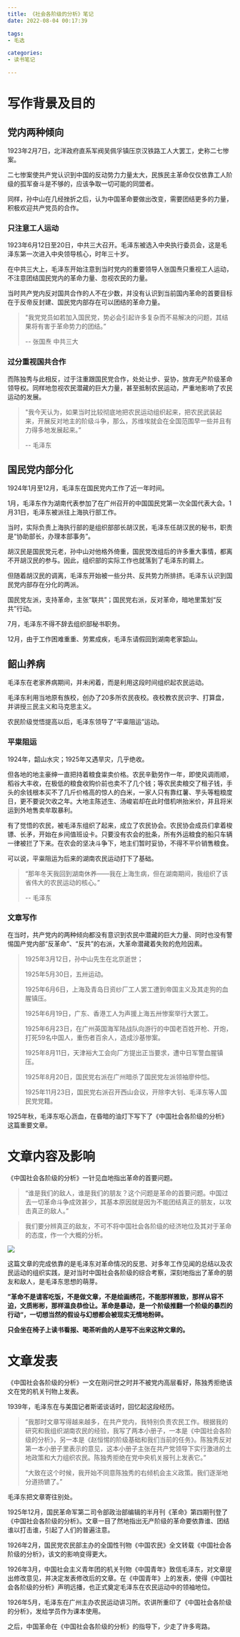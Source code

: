 ```yaml
---
title: 《社会各阶级的分析》笔记
date: 2022-08-04 00:17:39

tags:
- 毛选

categories:
- 读书笔记

---
```

# 写作背景及目的

## 党内两种倾向

1923年2月7日，北洋政府直系军阀吴佩孚镇压京汉铁路工人大罢工，史称二七惨案。

二七惨案使共产党认识到中国的反动势力力量太大，民族民主革命仅仅依靠工人阶级的孤军奋斗是不够的，应该争取一切可能的同盟者。

同样，孙中山在几经挫折之后，认为中国革命要做出改变，需要团结更多的力量，积极欢迎共产党员的合作。



### 只注意工人运动

1923年6月12日至20日，中共三大召开。毛泽东被选入中央执行委员会，这是毛泽东第一次进入中央领导核心，时年三十岁。

在中共三大上，毛泽东开始注意到当时党内的重要领导人张国焘只重视工人运动，不注意团结国民党内的革命力量、忽视农民的力量。

当时共产党内反对国共合作的人不在少数，并没有认识到当前国内革命的首要目标在于反帝反封建、国民党内部存在可以团结的革命力量。

>"我党党员如若加入国民党，势必会引起许多复杂而不易解决的问题，其结果将有害于革命势力的团结。”
>
>-- 张国焘 中共三大



### 过分重视国共合作

而陈独秀与此相反，过于注重跟国民党合作，处处让步、妥协，放弃无产阶级革命领导权。同样地忽视农民潜藏的巨大力量，甚至抵制农民运动，严重地影响了农民运动的发展。

> "我今天认为，如果当时比较彻底地把农民运动组织起来，把农民武装起来，开展反对地主的阶级斗争，那么，苏维埃就会在全国范围早一些并且有力得多地发展起来。”
>
> -- 毛泽东



## 国民党内部分化

1924年1月至12月，毛泽东在国民党内工作了近一年时间。

1月，毛泽东作为湖南代表参加了在广州召开的中国国民党第一次全国代表大会。1月31日，毛泽东被派往上海执行部工作。

当时，实际负责上海执行部的是组织部部长胡汉民，毛泽东任胡汉民的秘书，职责是“协助部长，办理本部事务”。

胡汉民是国民党元老，孙中山对他格外倚重，国民党改组后的许多重大事情，都离不开胡汉民的参与。因此，组织部的实际工作也就落到了毛泽东的肩上。

但随着胡汉民的调离，毛泽东开始被一些分共、反共势力所排挤。毛泽东认识到国民党内部存在分化的两派。

国民党左派，支持革命，主张“联共”；国民党右派，反对革命，暗地里策划“反共”行动。

7月，毛泽东不得不辞去组织部秘书职务。

12月，由于工作困难重重、劳累成疾，毛泽东请假回到湖南老家韶山。



## 韶山养病

毛泽东在老家养病期间，并未闲着，而是利用这段时间组织起农民运动。

毛泽东利用当地原有族校，创办了20多所农民夜校。夜校教农民识字、打算盘，并讲授三民主义和马克思主义。

农民阶级觉悟提高以后，毛泽东领导了“平粜阻运”运动。



### 平粜阻运

1924年，韶山水灾；1925年又遇旱灾，几乎绝收。

但各地的地主豪绅一直把持着粮食粜卖价格。农民辛勤劳作一年，即使风调雨顺，稻谷大丰收，在极低的粮食收购价前也卖不了几个钱；等农民卖粮交了租子钱，手头的余钱根本买不了几斤价格高的惊人的白米，一家人只有靠红薯、芋头等粗粮度日，更不要说欠收之年。大地主陈述生、汤峻岩却在此时借机哄抬米价，并且将米运到外地售卖牟取暴利。

有了觉悟的农民，被毛泽东组织了起来，成立了农民协会。农民协会成员们拿着梭镖、长矛，开始在乡间值班设卡。只要没有农会的批条，所有外运粮食的船只车辆一律被拦了下来。在农会的坚决斗争下，地主们暂时妥协，不得不平价销售粮食。

可以说，平粜阻运为后来的湖南农民运动打下了基础。

> “那年冬天我回到湖南休养——我在上海生病，但在湖南期间，我组织了该省伟大的农民运动的核心。”
>
> -- 毛泽东



### 文章写作

在当时，共产党内的两种倾向都没有意识到农民中潜藏的巨大力量、同时也没有警惕国产党内部“反革命”、“反共”的右派，大革命潜藏着失败的危险因素。

> 1925年3月12日，孙中山先生在北京逝世；
>
> 1925年5月30日，五卅运动。
>
> 1925年6月6日，上海及青岛日资纱厂工人罢工遭到帝国主义及其走狗的血腥镇压。
>
> 1925年6月19日，广东、香港工人为声援上海五卅惨案举行大罢工。
>
> 1925年6月23日，在广州英国海军陆战队向游行的中国老百姓开枪、开炮，打死59名中国人，重伤者百余人，造成沙基惨案。
>
> 1925年8月11日，天津裕大工会向厂方提出正当要求，遭中日军警血腥镇压。
>
> 1925年8月20日，国民党右派在广州暗杀了国民党左派领袖廖仲恺。
>
> 1925年11月23日，国民党右派召开西山会议，开除李大钊、毛泽东等人国民党党籍。



1925年秋，毛泽东呕心沥血，在昏暗的油灯下写下了《中国社会各阶级的分析》这篇重要文章。



# 文章内容及影响

《中国社会各阶级的分析》一针见血地指出革命的首要问题。

> “谁是我们的敌人，谁是我们的朋友？这个问题是革命的首要问题。中国过去一切革命斗争成效甚少，其基本原因就是因为不能团结真正的朋友，以攻击真正的敌人。”

> 我们要分辨真正的敌友，不可不将中国社会各阶级的经济地位及其对于革命的态度，作一个大概的分析。

![](https://s3.bmp.ovh/imgs/2022/12/17/bb9533bff64d5398.png)

这篇文章的完成依靠的是毛泽东对革命情况的反思、对多年工作见闻的总结以及农民运动的组织实践，是对当时中国社会各阶级的综合考察，深刻地指出了革命的朋友和敌人，是毛泽东思想的萌芽。

**”革命不是请客吃饭，不是做文章，不是绘画绣花，不能那样雅致，那样从容不迫，文质彬彬，那样温良恭俭让。革命是暴动，是一个阶级推翻一个阶级的暴烈的行动“，一切想当然的假设与幻想都会被现实无情地粉碎。**

**只会坐在椅子上读书看报、喝茶听曲的人是写不出来这种文章的。**

# 文章发表

《中国社会各阶级的分析》一文在刚问世之时并不被党内高层看好，陈独秀拒绝该文在党的机关刊物上发表。

1939年，毛泽东在与美国记者斯诺谈话时，回忆起这段经历。

> ”我那时文章写得越来越多，在共产党内，我特别负责农民工作。根据我的研究和我组织湖南农民的经验，我写了两本小册子，一本是《中国社会各阶级的分析》，另一本是《赵恒惕的阶级基础和我们当前的任务》。陈独秀反对第一本小册子里表示的意见，这本小册子主张在共产党领导下实行激进的土地政策和大力组织农民。陈独秀拒绝在党中央机关报刊上发表它。”
>
> “大致在这个时候，我开始不同意陈独秀的右倾机会主义政策。我们逐渐地分道扬镳了。”



毛泽东把文章寄往别处。

1925年12月，国民革命军第二司令部政治部编辑的半月刊《革命》第四期刊登了《中国社会各阶级的分析》。文章一目了然地指出无产阶级的革命要依靠谁、团结谁以打击谁，引起了人们的普遍注意。

1926年2月，国民党农民部主办的全国性刊物《中国农民》全文转载《中国社会各阶级的分析》，该文的影响变得更大。

1926年3月，中国社会主义青年团的机关刊物《中国青年》致信毛泽东，对文章提出修改意见，并决定发表修改后的文章。在《中国青年》上的发表，使得《中国社会各阶级的分析》声明远播，也正式奠定毛泽东在农民运动中的领袖地位。

1926年5月，毛泽东在广州主办农民运动讲习所。农讲所重印了《中国社会各阶级的分析》，发给学员作为课本使用。

之后，中国革命在《中国社会各阶级的分析》的指导下，少走了许多弯路。
















